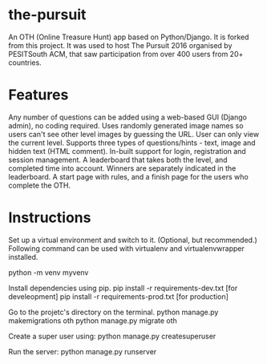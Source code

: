 # the-pursuit

An OTH (Online Treasure Hunt) app based on Python/Django. It is forked from this project. It was used to host The Pursuit 2016 organised by PESITSouth ACM, that saw participation from over 400 users from 20+ countries.

# Features
Any number of questions can be added using a web-based GUI (Django admin), no coding required.
Uses randomly generated image names so users can't see other level images by guessing the URL.
User can only view the current level.
Supports three types of questions/hints - text, image and hidden text (HTML comment).
In-built support for login, registration and session management.
A leaderboard that takes both the level, and completed time into account.
Winners are separately indicated in the leaderboard.
A start page with rules, and a finish page for the users who complete the OTH.

# Instructions
Set up a virtual environment and switch to it. (Optional, but recommended.) Following command can be used with virtualenv and virtualenvwrapper installed.

python -m venv myvenv

Install dependencies using pip.
pip install -r requirements-dev.txt [for develeopment]
pip install -r requirements-prod.txt [for production]

Go to the projetc's directory on the terminal.
python manage.py makemigrations oth
python manage.py migrate oth

Create a super user using:
python manage.py createsuperuser <username>
  
 Run the server:
 python manage.py runserver
 
 
